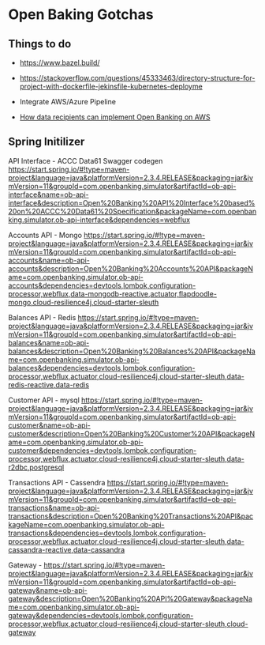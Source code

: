 # Open Baking Gotchas

## Things to do

* https://www.bazel.build/

* https://stackoverflow.com/questions/45333463/directory-structure-for-project-with-dockerfile-jekinsfile-kubernetes-deployme

* Integrate AWS/Azure Pipeline

* [How data recipients can implement Open Banking on AWS](https://aws.amazon.com/blogs/industries/how-data-recipients-can-implement-open-banking-on-aws/)

## Spring Initilizer

API Interface - ACCC Data61 Swagger codegen
https://start.spring.io/#!type=maven-project&language=java&platformVersion=2.3.4.RELEASE&packaging=jar&jvmVersion=11&groupId=com.openbanking.simulator&artifactId=ob-api-interface&name=ob-api-interface&description=Open%20Banking%20API%20Interface%20based%20on%20ACCC%20Data61%20Specification&packageName=com.openbanking.simulator.ob-api-interface&dependencies=webflux

Accounts API - Mongo
https://start.spring.io/#!type=maven-project&language=java&platformVersion=2.3.4.RELEASE&packaging=jar&jvmVersion=11&groupId=com.openbanking.simulator&artifactId=ob-api-accounts&name=ob-api-accounts&description=Open%20Banking%20Accounts%20API&packageName=com.openbanking.simulator.ob-api-accounts&dependencies=devtools,lombok,configuration-processor,webflux,data-mongodb-reactive,actuator,flapdoodle-mongo,cloud-resilience4j,cloud-starter-sleuth

Balances API - Redis
https://start.spring.io/#!type=maven-project&language=java&platformVersion=2.3.4.RELEASE&packaging=jar&jvmVersion=11&groupId=com.openbanking.simulator&artifactId=ob-api-balances&name=ob-api-balances&description=Open%20Banking%20Balances%20API&packageName=com.openbanking.simulator.ob-api-balances&dependencies=devtools,lombok,configuration-processor,webflux,actuator,cloud-resilience4j,cloud-starter-sleuth,data-redis-reactive,data-redis

Customer API - mysql
https://start.spring.io/#!type=maven-project&language=java&platformVersion=2.3.4.RELEASE&packaging=jar&jvmVersion=11&groupId=com.openbanking.simulator&artifactId=ob-api-customer&name=ob-api-customer&description=Open%20Banking%20Customer%20API&packageName=com.openbanking.simulator.ob-api-customer&dependencies=devtools,lombok,configuration-processor,webflux,actuator,cloud-resilience4j,cloud-starter-sleuth,data-r2dbc,postgresql

Transactions API - Cassendra
https://start.spring.io/#!type=maven-project&language=java&platformVersion=2.3.4.RELEASE&packaging=jar&jvmVersion=11&groupId=com.openbanking.simulator&artifactId=ob-api-transactions&name=ob-api-transactions&description=Open%20Banking%20Transactions%20API&packageName=com.openbanking.simulator.ob-api-transactions&dependencies=devtools,lombok,configuration-processor,webflux,actuator,cloud-resilience4j,cloud-starter-sleuth,data-cassandra-reactive,data-cassandra

Gateway - 
https://start.spring.io/#!type=maven-project&language=java&platformVersion=2.3.4.RELEASE&packaging=jar&jvmVersion=11&groupId=com.openbanking.simulator&artifactId=ob-api-gateway&name=ob-api-gateway&description=Open%20Banking%20API%20Gateway&packageName=com.openbanking.simulator.ob-api-gateway&dependencies=devtools,lombok,configuration-processor,webflux,actuator,cloud-resilience4j,cloud-starter-sleuth,cloud-gateway

